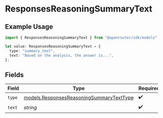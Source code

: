 # ResponsesReasoningSummaryText

## Example Usage

```typescript
import { ResponsesReasoningSummaryText } from "@openrouter/sdk/models";

let value: ResponsesReasoningSummaryText = {
  type: "summary_text",
  text: "Based on the analysis, the answer is...",
};
```

## Fields

| Field                                                                                      | Type                                                                                       | Required                                                                                   | Description                                                                                |
| ------------------------------------------------------------------------------------------ | ------------------------------------------------------------------------------------------ | ------------------------------------------------------------------------------------------ | ------------------------------------------------------------------------------------------ |
| `type`                                                                                     | [models.ResponsesReasoningSummaryTextType](../models/responsesreasoningsummarytexttype.md) | :heavy_check_mark:                                                                         | N/A                                                                                        |
| `text`                                                                                     | *string*                                                                                   | :heavy_check_mark:                                                                         | N/A                                                                                        |